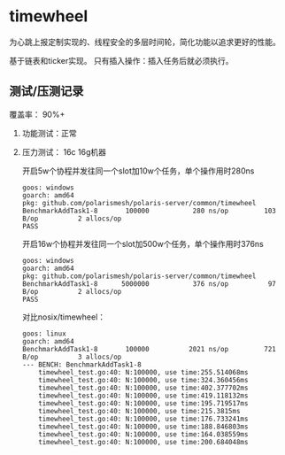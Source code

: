 # timewheel

为心跳上报定制实现的、线程安全的多层时间轮，简化功能以追求更好的性能。

基于链表和ticker实现。
只有插入操作：插入任务后就必须执行。

## 测试/压测记录
覆盖率： 90%+
	
1. 功能测试：正常

2. 压力测试：
	16c 16g机器

	开启5w个协程并发往同一个slot加10w个任务，单个操作用时280ns
	
	```
	goos: windows
	goarch: amd64
	pkg: github.com/polarismesh/polaris-server/common/timewheel
	BenchmarkAddTask1-8   	  100000	       280 ns/op	     103 B/op	       2 allocs/op
	PASS
	```
	
	开启16w个协程并发往同一个slot加500w个任务，单个操作用时376ns

	```
	goos: windows
	goarch: amd64
	pkg: github.com/polarismesh/polaris-server/common/timewheel
	BenchmarkAddTask1-8   	 5000000	       376 ns/op	      97 B/op	       2 allocs/op
	PASS
	```

	对比nosix/timewheel：
	```
	goos: linux
	goarch: amd64
	BenchmarkAddTask1-8   	  100000	      2021 ns/op	     721 B/op	       3 allocs/op
	--- BENCH: BenchmarkAddTask1-8
    	timewheel_test.go:40: N:100000, use time:255.514068ms
    	timewheel_test.go:40: N:100000, use time:324.360456ms
	    timewheel_test.go:40: N:100000, use time:402.377702ms
    	timewheel_test.go:40: N:100000, use time:419.118132ms
    	timewheel_test.go:40: N:100000, use time:195.719517ms
    	timewheel_test.go:40: N:100000, use time:215.3815ms
    	timewheel_test.go:40: N:100000, use time:176.733241ms
    	timewheel_test.go:40: N:100000, use time:188.846803ms
    	timewheel_test.go:40: N:100000, use time:164.038559ms
    	timewheel_test.go:40: N:100000, use time:200.684048ms
	```
